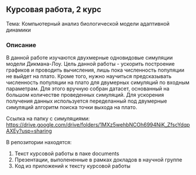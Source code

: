 ## Курсовая работа, 2 курс
Тема: Компьютерный анализ биологической модели адаптивной динамики
### Описание
В данной работе изучаются двухмерные одновидовые симуляции модели Дикмана-Лоу. Цель данной работы - ускорить построение графиков и проводить вычисления, лишь пока численность популяции не выйдет на плато. Кроме того, нужно научиться предсказывать численность популяции на плато для двумерных симуляций по входным параметрам. Для этого вручную собран датасет, основанный на большом количестве проведенных симуляций. Для ускорения получения данных используется переделанный под двумерные симуляций алгоритм поиска точки выхода на плато. 

Ссылка на папку с симуляциями:
https://drive.google.com/drive/folders/1MXz5wehbNCOh6994NiK_ZfscYdqpAXEy?usp=sharing


В репозитории находятся:
1. Текст курсовой работы в паке documents
2. Презентации, выполененные в рамках докладов в научной группе
3. Код из приложений к тексту курсовой работы
